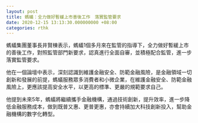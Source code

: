 ```yaml
---
layout: post
title: 螞蟻：全力做好暫緩上市善後工作　落實監管要求
date: 2020-12-15 13:13:30.000000000 +08:00
categories: rthk
---
```


螞蟻集團董事長井賢棟表示，螞蟻1個多月來在監管的指導下，全力做好暫緩上市的善後工作，對照監管部門新要求，認真進行全面自審，並積極配合監管，進一步落實監管要求。

他在一個論壇中表示，深刻認識到維護金融安全、防範金融風險，是金融領域一切創新和發展的前提，螞蟻服務眾多消費者和小微企業，在維護金融安全、防範金融風險上，更應該提高安全水平，以更高的標準、更嚴的規範要求自己。

他提到未來5年，螞蟻將繼續攜手金融機構，通過技術創新，提升效率，進一步降低金融服務成本，做到既普又惠、更普更惠，亦會持續加大科技創新投入，幫助金融機構的數字化轉型。
